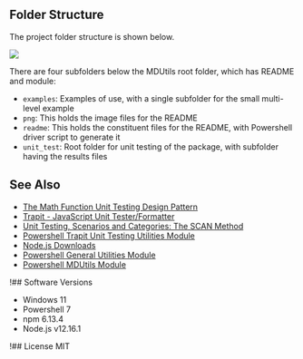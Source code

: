 ## Folder Structure

The project folder structure is shown below.

<img src="png/folders-MDUtils.png">

There are four subfolders below the MDUtils root folder, which has README and module:
- `examples`: Examples of use, with a single subfolder for the small multi-level example
- `png`: This holds the image files for the README
- `readme`: This holds the constituent files for the README, with Powershell driver script to generate it
- `unit_test`: Root folder for unit testing of the package, with subfolder having the results files

## See Also
- [The Math Function Unit Testing Design Pattern](https://brenpatf.github.io/2023/06/05/the-math-function-unit-testing-design-pattern.html)
- [Trapit - JavaScript Unit Tester/Formatter](https://github.com/BrenPatF/trapit_nodejs_tester)
- [Unit Testing, Scenarios and Categories: The SCAN Method](https://brenpatf.github.io/jekyll/update/2021/10/17/unit-testing-scenarios-and-categories-the-scan-method.html)
- [Powershell Trapit Unit Testing Utilities Module](https://github.com/BrenPatF/powershell_utils/tree/master/TrapitUtils)
- [Node.js Downloads](https://nodejs.org/en/download)
- [Powershell General Utilities Module](https://github.com/BrenPatF/powershell_utils/tree/master/Utils)
- [Powershell MDUtils Module](https://github.com/BrenPatF/powershell_utils/tree/master/MDUtils)

!## Software Versions

- Windows 11
- Powershell 7
- npm 6.13.4
- Node.js v12.16.1

!## License
MIT